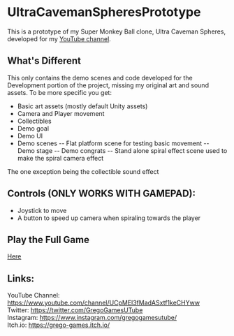# UltraCavemanSpheresPrototype
This is a prototype of my Super Monkey Ball clone, Ultra Caveman Spheres, developed for my [YouTube channel](https://www.youtube.com/channel/UCpMEl3fMadASxtf1keCHYww).

## What's Different
This only contains the demo scenes and code developed for the Development portion of the project, missing my original art and sound assets.
To be more specific you get:</br>
- Basic art assets (mostly default Unity assets)
- Camera and Player movement
- Collectibles
- Demo goal
- Demo UI
- Demo scenes
-- Flat platform scene for testing basic movement
-- Demo stage
-- Demo congrats
-- Stand alone spiral effect scene used to make the spiral camera effect</br>

The one exception being the collectible sound effect

## Controls (ONLY WORKS WITH GAMEPAD):
- Joystick to move
- A button to speed up camera when spiraling towards the player

## Play the Full Game
[Here](https://grego-games.itch.io/ultra-caveman-spheres)

## Links:
YouTube Channel: https://www.youtube.com/channel/UCpMEl3fMadASxtf1keCHYww </br>
Twitter: https://twitter.com/GregoGamesUTube </br>
Instagram: https://www.instagram.com/gregogamesutube/ </br>
Itch.io: https://grego-games.itch.io/ </br>
